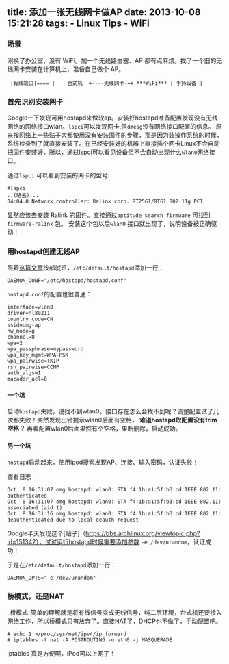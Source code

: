 title: 添加一张无线网卡做AP
date: 2013-10-08 15:21:28
tags: 
    - Linux Tips
    - WiFi 
---
### 场景

刚换了办公室，没有 WiFi。加一个无线路由器、AP 都有点麻烦。找了一个旧的无线网卡安装在计算机上，准备自己做个 AP。

```
 |有线端口|==== |    台式机  +----无线网卡-++ ***WiFi*** | 手持设备 | 
```

<!--more-->


### 首先识别安装网卡

Google一下发现可用hostapd来做软ap。安装好hostapd准备配置发现没有无线网络的网络接口wlan。`lspci`可以发现网卡,但`dmesg`没有网络接口配置的信息。 原来按网络上一些贴子大都使用没有安装固件的步骤，那是因为装操作系统的时候，系统检查到了就直接安装了。在已经安装好的机器上直接插个网卡Linux不会自动把固件安装好，所以，通过lspci可以看见设备但不会自动出现什么`wlan0`网络接口。

通过`lspci` 可以看到安装的网卡的型号:
```
#lspci
..(略去)...
04:04.0 Network controller: Ralink corp. RT2561/RT61 802.11g PCI

```

显然应该去安装 Ralink 的固件。直接通过`aptitude search firmware` 可找到 `firmware-ralink` 包。
安装这个包以后`wlan0` 接口就出现了，说明设备被正确驱动！

### 用hostapd创建无线AP


照着[这篇文章](http://www.cyberciti.biz/faq/debian-ubuntu-linux-setting-wireless-access-point/)按部就班，`/etc/default/hostapd`添加一行：

```
DAEMON_CONF="/etc/hostapd/hostapd.conf"
```
`hostapd.conf`的配置也很普通：

```
interface=wlan0
driver=nl80211
country_code=CN
ssid=omg-ap
hw_mode=g
channel=8
wpa=2
wpa_passphrase=mypassword
wpa_key_mgmt=WPA-PSK
wpa_pairwise=TKIP
rsn_pairwise=CCMP
auth_algs=1
macaddr_acl=0
```

#### 一个坑

启动`hostapd`失败，说找不到wlan0。接口存在怎么会找不到呢？调整配置试了几次都失败！突然发现出错提示wlan0后面有空格， __难道hostapd取配置没有trim空格？__ 再看配置wlan0后面果然有个空格，果断删除，启动成功。

#### 另一个坑

`hostapd`启动起来，使用ipod搜索发现AP、连接、输入密码，认证失败！

查看日志

```
Oct  8 16:31:07 omg hostapd: wlan0: STA f4:1b:a1:5f:b3:cd IEEE 802.11: authenticated
Oct  8 16:31:07 omg hostapd: wlan0: STA f4:1b:a1:5f:b3:cd IEEE 802.11: associated (aid 1)
Oct  8 16:31:16 omg hostapd: wlan0: STA f4:1b:a1:5f:b3:cd IEEE 802.11: deauthenticated due to local deauth request
```

Google半天发现这个[贴子]（https://bbs.archlinux.org/viewtopic.php?id=151342），试试运行hostapd时候需要添加参数 `-e /dev/urandom`，认证成功！

于是在`/etc/default/hostapd`添加一行：

```
DAEMON_OPTS="-e /dev/urandom"
```


### 桥模式，还是NAT

_桥模式_简单的理解就是将有线信号变成无线信号，纯二层环境，台式机还要接入网络工作，所以桥模式只有放弃了。直接NAT了，DHCP也不做了，手动配置吧。

```
# echo 1 >/proc/sys/net/ipv4/ip_forward
# iptables -t nat -A POSTROUTING -o eth0 -j MASQUERADE
```

iptables 真是方便啊，iPod可以上网了！
